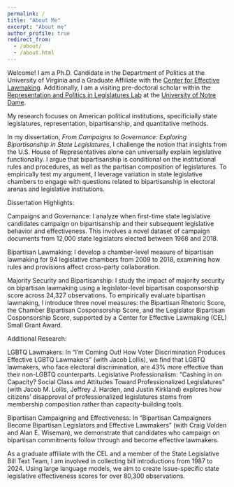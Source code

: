 ```yaml
---
permalink: /
title: "About Me"
excerpt: "About me"
author_profile: true
redirect_from: 
  - /about/
  - /about.html
---
```


Welcome! I am a Ph.D. Candidate in the Department of Politics at the University of Virginia and a Graduate Affiliate with the [Center for Effective Lawmaking](https://thelawmakers.org/). Additionally, I am a visiting pre-doctoral scholar within the [Representation and Politics in Legislatures Lab](https://rooneycenter.nd.edu/research/representation-and-politics-in-legislatures-lab/)
at the [University of Notre Dame](https://politicalscience.nd.edu/).

My research focuses on American political institutions, specificially state legislatures, representation, bipartisanship, and quantitative methods. 

In my dissertation, *From Campaigns to Governance: Exploring Bipartisanship in State Legislatures*, I challenge the notion that insights from the U.S. House of Representatives alone can universally explain legislative functionality. I argue that bipartisanship is conditional on the institutional rules and procedures, as well as the partisan
composition of legislatures. To empirically test my argument, I leverage variation in state
legislative chambers to engage with questions related to bipartisanship in electoral arenas and legislative institutions.

Dissertation Highlights:

Campaigns and Governance: I analyze when first-time state legislative candidates campaign on bipartisanship and their subsequent legislative behavior and effectiveness. This involves a novel dataset of campaign documents from 12,000 state legislators elected between 1968 and 2018.

Bipartisan Lawmaking: I develop a chamber-level measure of bipartisan lawmaking for 94 legislative chambers from 2009 to 2018, examining how rules and provisions affect cross-party collaboration.

Majority Security and Bipartisanship: I study the impact of majority security on bipartisan lawmaking using a legislator-level bipartisan cosponsorship score across 24,327 observations.
To empirically evaluate bipartisan lawmaking, I introduce three novel measures: the Bipartisan Rhetoric Score, the Chamber Bipartisan Cosponsorship Score, and the Legislator Bipartisan Cosponsorship Score, supported by a Center for Effective Lawmaking (CEL) Small Grant Award.

Additional Research:

LGBTQ Lawmakers: In “I’m Coming Out! How Voter Discrimination Produces Effective LGBTQ Lawmakers” (with Jacob Lollis), we find that LGBTQ lawmakers, who face electoral discrimination, are 43% more effective than their non-LGBTQ counterparts.
Legislative Professionalism: “Cashing in on Capacity? Social Class and Attitudes Toward Professionalized Legislatures” (with Jacob M. Lollis, Jeffrey J. Harden, and Justin Kirkland) explores how citizens’ disapproval of professionalized legislatures stems from membership composition rather than capacity-building tools.

Bipartisan Campaigning and Effectiveness: In “Bipartisan Campaigners Become Bipartisan Legislators and Effective Lawmakers” (with Craig Volden and Alan E. Wiseman), we demonstrate that candidates who campaign on bipartisan commitments follow through and become effective lawmakers.

As a graduate affiliate with the CEL and a member of the State Legislative Bill Text Team, I am involved in collecting bill introductions from 1987 to 2024. Using large language models, we aim to create issue-specific state legislative effectiveness scores for over 80,300 observations.





